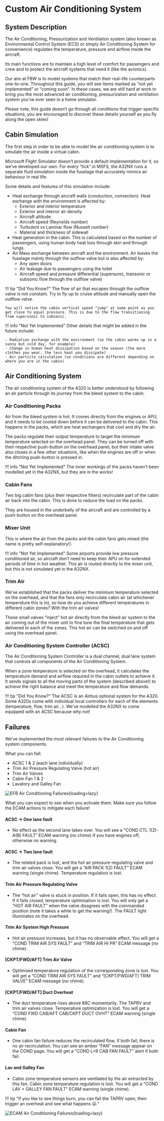 # Custom Air Conditioning System

## System Description
The Air Conditioning, Pressurization and Ventilation system (also known as Environmental Control System (ECS) or simply Air Conditioning System for convenience) regulates the temperature, pressure and airflow inside the aircraft.

Its main functions are to maintain a high level of comfort for passengers and crew and to protect the aircraft systems that need it (like the avionics).

Our aim at FBW is to model systems that match their real-life counterparts one-to-one. Throughout this guide, you will see items marked as “not yet implemented” or “coming soon”. In these cases, we are still hard at work to bring you the most advanced air conditioning, pressurization and ventilation system you’ve ever seen in a home simulator.

Please note, this guide doesn’t go through all conditions that trigger specific situations; you are encouraged to discover these details yourself as you fly along the open skies!

## Cabin Simulation
The first step in order to be able to model the air conditioning system is to simulate the air inside a virtual cabin.

Microsoft Flight Simulator doesn’t provide a default implementation for it, so we’ve developed our own. For every “tick” in MSFS, the A32NX runs a separate fluid simulation inside the fuselage that accurately mimics air behaviour in real life.

Some details and features of this simulation include:

- Heat exchange through aircraft walls (conduction, convection). Heat exchange with the environment is affected by:
    - Exterior and interior temperature
    - Exterior and interior air density
    - Aircraft altitude
    - Aircraft speed (Reynolds number)
    - Turbulent vs Laminar flow (Nusselt number)
    - Material and thickness of sidewall
- Heat generation in the cabin. This is calculated based on the number of passengers, using human body heat loss through skin and through lungs.
- Air Mass exchange between aircraft and the environment. Air leaves the fuselage mainly through the outflow valve but is also affected by:
    - Any open doors
    - Air leakage due to passengers using the toilet
    - Aircraft speed and pressure differential (supersonic, transonic or subsonic flow through the outflow valve)

!!! tip "Did You Know?"
    The flow of air that escapes through the outflow valve is not constant. Try to fly up to cruise altitude and manually open the outflow valve. 

    You will notice the cabin vertical speed "jump" at some point as you get close to equal pressure. This is due to the flow transitioning from supersonic to subsonic.

!!! info "Not Yet Implemented"
    Other details that might be added in the future include:

    - Radiation exchange with the environment (so the cabin warms up in a sunny but cold day, for example)
    - Change in human heat dissipation based on the season (the more clothes you wear, the less heat you dissipate)
    - Air particle calculation (so conditions are different depending on where you are in the cabin)

## Air Conditioning System
The air conditioning system of the A320 is better understood by following an air particle through its journey from the bleed system to the cabin.

### Air Conditioning Packs
Air from the bleed system is hot. It comes directly from the engines or APU, and it needs to be cooled down before it can be delivered to the cabin. This happens in the packs, which are heat exchangers that cool and dry the air.

The packs regulate their output temperature to target the minimum temperature selected on the overhead panel. They can be turned off with their respective push-button on the overhead panel, but their intake valve also closes in a few other situations, like when the engines are off or when the ditching push-button is pressed in.

!!! info "Not Yet Implemented"
    The inner workings of the packs haven’t been modelled yet in the A32NX, but they are in the works!

### Cabin Fans
Two big cabin fans (plus their respective filters) recirculate part of the cabin air back into the cabin. This is done to reduce the load on the packs.

They are housed in the underbelly of the aircraft and are controlled by a push-button on the overhead panel. 

### Mixer Unit
This is where the air from the packs and the cabin fans gets mixed (the name is pretty self-explanatory!).

!!! info "Not Yet Implemented"
    Some airports provide low pressure conditioned air, so aircraft don’t need to keep their APU on for extended periods of time in hot weather. This air is routed directly to the mixer unit, but this is not simulated yet in the A32NX.

### Trim Air
We’ve established that the packs deliver the minimum temperature selected on the overhead, and that the fans only recirculate cabin air (at whichever temperature this is in), so how do you achieve different temperatures in different cabin zones? With the trim air valves!

These small valves “inject” hot air directly from the bleed air system to the air coming out of the mixer unit to fine tune the final temperature that gets delivered to each of the zones. This hot air can be switched on and off using the overhead panel.

### Air Conditioning System Controller (ACSC)
The Air Conditioning System Controller is a dual channel, dual lane system that controls all components of the Air Conditioning System. 

When a zone temperature is selected on the overhead, it calculates the temperature demand and airflow required in the cabin outlets to achieve it. It sends signals to all the moving parts of the system (described above!) to achieve the right balance and meet the temperature and flow demands.

!!! tip "Did You Know?"
    The ACSC is an Airbus optional system for the A320. Some A320s come with individual local controllers for each of the elements (temperature, flow, trim air…). We’ve modelled the A32NX to come equipped with an ACSC because why not!

## Failures
We’ve implemented the most relevant failures to the Air Conditioning system components.

What you can fail:

- ACSC 1 & 2 (each lane individually)
- Trim Air Pressure Regulating Valve (hot air)
- Trim Air Valves
- Cabin Fan 1 & 2
- Lavatory and Galley Fan

![EFB Air Conditioning Failures](../assets/feature-guides/air-conditioning/EFBFailures.JPG "EFB Air Conditioning Failures"){loading=lazy}

What you can expect to see when you activate them. Make sure you follow the ECAM actions to mitigate each failure!

#### ACSC -> One lane fault
- No effect as the second lane takes over. You will see a “COND CTL 1(2)-A(B) FAULT” ECAM warning (no chime) if you have engines off, otherwise no warning.
#### ACSC -> Two lane fault
- The related pack is lost, and the hot air pressure-regulating valve and trim air valves close. You will get a “AIR PACK 1(2) FAULT” ECAM warning (single chime). Temperature regulation is lost.
#### Trim Air Pressure Regulating Valve
- The “hot air” valve is stuck in position. If it fails open, this has no effect. If it fails closed, temperature optimisation is lost. You will only get a “HOT AIR FAULT” when the valve disagrees with the commanded position (note it takes a while to get the warning!). The FAULT light illuminates on the overhead.
#### Trim Air System High Pressure
- Hot air pressure increases, but it has no observable effect. You will get a “COND TRIM AIR SYS FAULT” and “TRIM AIR HI PR” ECAM message (no chime).
#### [CKPT/FWD/AFT] Trim Air Valve
- Optimised temperature regulation of the corresponding zone is lost. You will get a “COND TRIM AIR SYS FAULT” and “[CKPT/FWD/AFT] TRIM VALVE” ECAM message (no chime).
#### [CKPT/FWD/AFT] Duct Overheat
- The duct temperature rises above 88C momentarily. The TAPRV and trim air valves close. Temperature optimization is lost. You will get a “COND FWD CAB/AFT CAB/CKPT DUCT OVHT” ECAM warning (single chime).
#### Cabin Fan
- One cabin fan failure reduces the recirculated flow, if both fail, there is no air recirculation. You can see an amber “FAN” message appear on the COND page. You will get a “COND L+R CAB FAN FAULT” alert if both fail.
#### Lav and Galley Fan
- Cabin zone temperature sensors are ventilated by the air extracted by this fan. Cabin zone temperature regulation is lost. You will get a “COND LAV + GALLEY FAN FAULT” ECAM warning (single chime).

!!! tip "If you like to see things burn, you can fail the TAPRV open, then trigger an overheat and see what happens 😛."


![ECAM Air Conditioning Failures](../assets/feature-guides/air-conditioning/air-cond-failures.jpg "ECAM Air Conditioning Failures"){loading=lazy}
